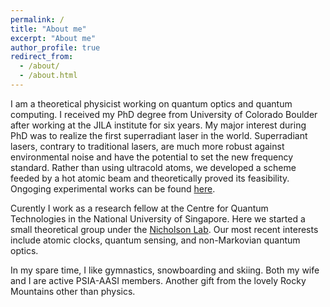 ```yaml
---
permalink: /
title: "About me"
excerpt: "About me"
author_profile: true
redirect_from: 
  - /about/
  - /about.html
---
```


I am a theoretical physicist working on quantum optics and quantum computing. I received my PhD degree from University of Colorado Boulder after working at the JILA institute for six years. My major interest during PhD was to realize the first superradiant laser in the world. Superradiant lasers, contrary to traditional lasers, are much more robust against environmental noise and have the potential to set the new frequency standard. Rather than using ultracold atoms, we developed a scheme feeded by a hot atomic beam and theoretically proved its feasibility. Ongoging experimental works can be found [here](https://www.iqclock.eu/publications.html).


Curently I work as a research fellow at the Centre for Quantum Technologies in the National University of Singapore. Here we started a small theoretical group under the [Nicholson Lab](https://nicholsonlabs.org). Our most recent interests include atomic clocks, quantum sensing, and non-Markovian quantum optics.


In my spare time, I like gymnastics, snowboarding and skiing. Both my wife and I are active PSIA-AASI members. Another gift from the lovely Rocky Mountains other than physics.
